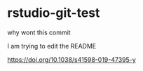 # rstudio-git-test

why wont this commit

I am trying to edit the README

https://doi.org/10.1038/s41598-019-47395-y